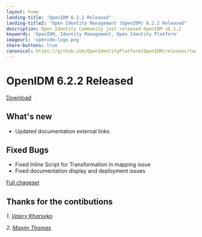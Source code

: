 ```yaml
---
layout: home
landing-title: "OpenIDM 6.2.2 Released"
landing-title2: "Open Identity Management (OpenIDM) 6.2.2 Released"
description: Open Identity Community just released OpenIDM v6.2.2
keywords: 'OpenIDM, Identity Management, Open Identity Platform'
imageurl: 'openidm-logo.png'
share-buttons: true
canonical: https://github.com/OpenIdentityPlatform/OpenIDM/releases/tag/6.2.2
---
```

# OpenIDM 6.2.2 Released

[Download](https://github.com/OpenIdentityPlatform/OpenIDM/releases/tag/6.2.2)

## What's new
* Updated documentation external links

## Fixed Bugs
* Fixed Inline Script for Transformation in mapping issue
* Fixed documentation display and deployment issues


[Full chageset](https://github.com/OpenIdentityPlatform/OpenIDM/compare/6.2.1...6.2.2)


## Thanks for the contibutions

<i id="vharseko"><i>1. <a href="https://github.com/vharseko" target="_blank">Valery Kharseko</a></i>

<i id="maximthomas"><i>2. <a href="https://github.com/maximthomas" target="_blank">Maxim Thomas</a></i>


